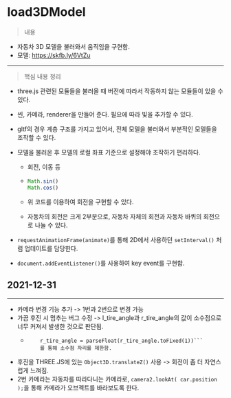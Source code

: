 # load3DModel

> 내용

- 자동차 3D 모델을 불러와서 움직임을 구현함.	
- 모델: https://skfb.ly/6VtZu

---

> 핵심 내용 정리

- three.js 관련된 모듈들을 불러올 때 버전에 따라서 작동하지 않는 모듈들이 있을 수 있다.

- 씬, 카메라,  renderer을 만들어 준다. 필요에 따라 빛을 추가할 수 있다.

- gltf의 경우 계층 구조를 가지고 있어서, 전체 모델을 불러와서 부분적인 모델들을 조작할 수 있다.

- 모델을 불러온 후 모델의 로컬 좌표 기준으로 설정해야 조작하기 편리하다.

  - 회전, 이동 등

  - ```javascript
    Math.sin()
    Math.cos()
    ```

  - 위 코드를 이용하여 회전을 구현할 수 있다.

  - 자동차의 회전은 크게 2부분으로, 자동차 자체의 회전과 자동차 바퀴의 회전으로 나눌 수 있다.

- ```requestAnimationFrame(animate)```를 통해 2D에서 사용하던 ```setInterval()``` 처럼 업데이트를 담당한다.

- ```document.addEventListener()```를 사용하여 key event를 구현함.

## 2021-12-31
---
+ 카메라 변경 기능 추가 -> 1번과 2번으로 변경 가능
+ 가끔 후진 시 멈추는 버그 수정 -> l_tire_angle과 r_tire_angle의 값이 소수점으로 너무 커져서 발생한 것으로 판단됨.
  - ``` l_tire_angle = parseFloat(l_tire_angle.toFixed(1))
        r_tire_angle = parseFloat(r_tire_angle.toFixed(1))```
        를 통해 소수점 자리를 제한함.
+ 후진을 THREE.JS에 있는 ```Object3D.translateZ()``` 사용 -> 회전이 좀 더 자연스럽게 느껴짐.
+ 2번 카메라는 자동차를 따라다니는 카메라로, ```camera2.lookAt( car.position );```을 통해 카메라가 오브젝트를 바라보도록 한다.
